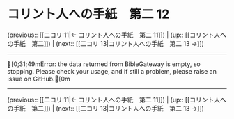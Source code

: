# コリント人への手紙　第二 12

(previous:: [[二コリ 11|← コリント人への手紙　第二 11]]) | (up:: [[コリント人への手紙　第二]]) | (next:: [[二コリ 13|コリント人への手紙　第二 13 →]])

***
[0;31;49mError: the data returned from BibleGateway is empty, so stopping. Please check your usage, and if still a problem, please raise an issue on GitHub.[0m

***

(previous:: [[二コリ 11|← コリント人への手紙　第二 11]]) | (up:: [[コリント人への手紙　第二]]) | (next:: [[二コリ 13|コリント人への手紙　第二 13 →]])
